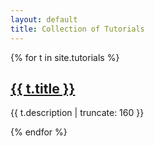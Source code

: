 ```yaml
---
layout: default
title: Collection of Tutorials
---
```


{% for t in site.tutorials %}

<h2><a href="{{ t.url"" | prepend: site.baseurl | prepend: site.url }}">{{ t.title }}</a></h2>

<p class="post-excerpt">{{ t.description | truncate: 160 }}</p>

{% endfor %}  